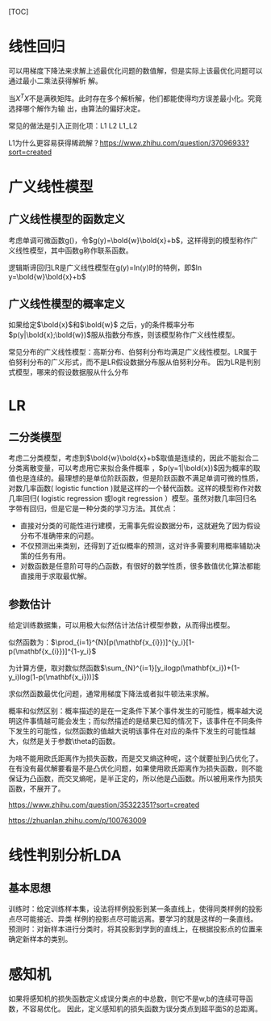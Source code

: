 [TOC]

# 线性回归

可以用梯度下降法来求解上述最优化问题的数值解，但是实际上该最优化问题可以通过最小二乘法获得解析
解。

当$X^TX$不是满秩矩阵。此时存在多个解析解，他们都能使得均方误差最小化。究竟选择哪个解作为输
出，由算法的偏好决定。

常见的做法是引入正则化项：L1 L2 L1_L2

L1为什么更容易获得稀疏解？https://www.zhihu.com/question/37096933?sort=created

# 广义线性模型

## 广义线性模型的函数定义

考虑单调可微函数g()，令$g(y)=\bold{w}\bold{x}+b$，这样得到的模型称作广义线性模型，其中函数g称作联系函数。

逻辑斯谛回归LR是广义线性模型在g(y)=ln(y)时的特例，即$ln y=\bold{w}\bold{x}+b$

## 广义线性模型的概率定义

如果给定$\bold{x}$和$\bold{w}$ 之后，y的条件概率分布$p(y|\bold{x};\bold{w})$服从指数分布族，则该模型称作广义线性模型。

常见分布的广义线性模型：高斯分布、伯努利分布均满足广义线性模型。LR属于伯努利分布的广义形式，而不是LR假设数据分布服从伯努利分布。
因为LR是判别式模型，哪来的假设数据服从什么分布

# LR

## 二分类模型

考虑二分类模型，考虑到$\bold{w}\bold{x}+b$取值是连续的，因此不能拟合二分类离散变量，可以考虑用它来拟合条件概率 ，$p(y=1|\bold{x})$因为概率的取值也是连续的。最理想的是单位阶跃函数，但是阶跃函数不满足单调可微的性质，对数几率函数( logistic function )就是这样的一个替代函数。这样的模型称作对数几率回归( logistic regression 或logit regression ）模型。虽然对数几率回归名字带有回归，但是它是一种分类的学习方法。其优点：

- 直接对分类的可能性进行建模，无需事先假设数据分布，这就避免了因为假设分布不准确带来的问题。
- 不仅预测出来类别，还得到了近似概率的预测，这对许多需要利用概率辅助决策的任务有用。
- 对数函数是任意阶可导的凸函数，有很好的数学性质，很多数值优化算法都能直接用于求取最优解。

## 参数估计

给定训练数据集，可以用极大似然估计法估计模型参数，从而得出模型。

似然函数为：$\prod_{i=1}^{N}[p(\mathbf{x_{i}})]^{y_i}[1-p(\mathbf{x_{i}})]^{1-y_i}$

为计算方便，取对数似然函数$\sum_{N}^{i=1}[y_ilogp(\mathbf{x_i})+(1-y_i)log(1-p(\mathbf{x_i}))]$

求似然函数最优化问题，通常用梯度下降法或者拟牛顿法来求解。

概率和似然区别：概率描述的是在一定条件下某个事件发生的可能性，概率越大说明这件事情越可能会发生；而似然描述的是结果已知的情况下，该事件在不同条件下发生的可能性，似然函数的值越大说明该事件在对应的条件下发生的可能性越大，似然是关于参数\theta的函数。

为啥不能用欧氏距离作为损失函数，而是交叉熵这种呢，这个就要扯到凸优化了。在有没有最优解要看是不是凸优化问题，如果使用欧氏距离作为损失函数，则不能保证为凸函数，而交叉熵呢，是半正定的，所以他是凸函数。所以被用来作为损失函数，不展开了。

https://www.zhihu.com/question/35322351?sort=created

https://zhuanlan.zhihu.com/p/100763009

# 线性判别分析LDA

## 基本思想

训练时：给定训练样本集，设法将样例投影到某一条直线上，使得同类样例的投影点尽可能接近、异类
样例的投影点尽可能远离。要学习的就是这样的一条直线。
预测时：对新样本进行分类时，将其投影到学到的直线上，在根据投影点的位置来确定新样本的类别。

# 感知机

如果将感知机的损失函数定义成误分类点的中总数，则它不是w,b的连续可导函数，不容易优化。
因此，定义感知机的损失函数为误分类点到超平面S的总距离。
